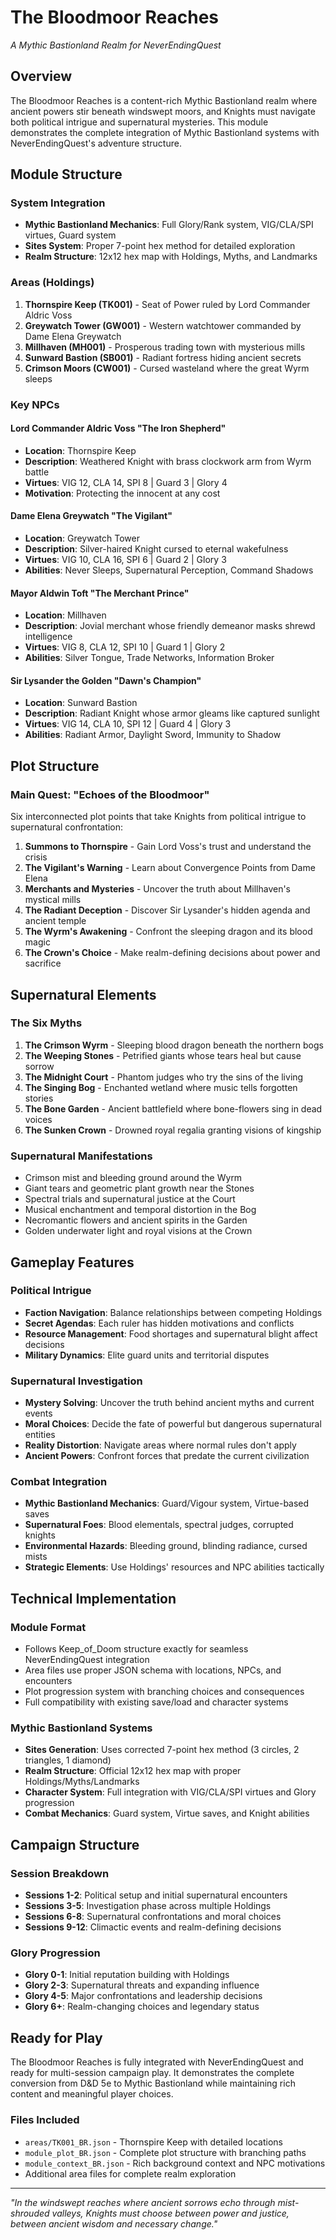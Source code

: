 # The Bloodmoor Reaches
*A Mythic Bastionland Realm for NeverEndingQuest*

## Overview

The Bloodmoor Reaches is a content-rich Mythic Bastionland realm where ancient powers stir beneath windswept moors, and Knights must navigate both political intrigue and supernatural mysteries. This module demonstrates the complete integration of Mythic Bastionland systems with NeverEndingQuest's adventure structure.

## Module Structure

### System Integration
- **Mythic Bastionland Mechanics**: Full Glory/Rank system, VIG/CLA/SPI virtues, Guard system
- **Sites System**: Proper 7-point hex method for detailed exploration
- **Realm Structure**: 12x12 hex map with Holdings, Myths, and Landmarks

### Areas (Holdings)
1. **Thornspire Keep (TK001)** - Seat of Power ruled by Lord Commander Aldric Voss
2. **Greywatch Tower (GW001)** - Western watchtower commanded by Dame Elena Greywatch  
3. **Millhaven (MH001)** - Prosperous trading town with mysterious mills
4. **Sunward Bastion (SB001)** - Radiant fortress hiding ancient secrets
5. **Crimson Moors (CW001)** - Cursed wasteland where the great Wyrm sleeps

### Key NPCs

#### Lord Commander Aldric Voss "The Iron Shepherd"
- **Location**: Thornspire Keep
- **Description**: Weathered Knight with brass clockwork arm from Wyrm battle
- **Virtues**: VIG 12, CLA 14, SPI 8 | Guard 3 | Glory 4
- **Motivation**: Protecting the innocent at any cost

#### Dame Elena Greywatch "The Vigilant"
- **Location**: Greywatch Tower
- **Description**: Silver-haired Knight cursed to eternal wakefulness
- **Virtues**: VIG 10, CLA 16, SPI 6 | Guard 2 | Glory 3
- **Abilities**: Never Sleeps, Supernatural Perception, Command Shadows

#### Mayor Aldwin Toft "The Merchant Prince"
- **Location**: Millhaven
- **Description**: Jovial merchant whose friendly demeanor masks shrewd intelligence
- **Virtues**: VIG 8, CLA 12, SPI 10 | Guard 1 | Glory 2
- **Abilities**: Silver Tongue, Trade Networks, Information Broker

#### Sir Lysander the Golden "Dawn's Champion"
- **Location**: Sunward Bastion
- **Description**: Radiant Knight whose armor gleams like captured sunlight
- **Virtues**: VIG 14, CLA 10, SPI 12 | Guard 4 | Glory 3
- **Abilities**: Radiant Armor, Daylight Sword, Immunity to Shadow

## Plot Structure

### Main Quest: "Echoes of the Bloodmoor"
Six interconnected plot points that take Knights from political intrigue to supernatural confrontation:

1. **Summons to Thornspire** - Gain Lord Voss's trust and understand the crisis
2. **The Vigilant's Warning** - Learn about Convergence Points from Dame Elena
3. **Merchants and Mysteries** - Uncover the truth about Millhaven's mystical mills
4. **The Radiant Deception** - Discover Sir Lysander's hidden agenda and ancient temple
5. **The Wyrm's Awakening** - Confront the sleeping dragon and its blood magic
6. **The Crown's Choice** - Make realm-defining decisions about power and sacrifice

## Supernatural Elements

### The Six Myths
1. **The Crimson Wyrm** - Sleeping blood dragon beneath the northern bogs
2. **The Weeping Stones** - Petrified giants whose tears heal but cause sorrow
3. **The Midnight Court** - Phantom judges who try the sins of the living
4. **The Singing Bog** - Enchanted wetland where music tells forgotten stories
5. **The Bone Garden** - Ancient battlefield where bone-flowers sing in dead voices
6. **The Sunken Crown** - Drowned royal regalia granting visions of kingship

### Supernatural Manifestations
- Crimson mist and bleeding ground around the Wyrm
- Giant tears and geometric plant growth near the Stones
- Spectral trials and supernatural justice at the Court
- Musical enchantment and temporal distortion in the Bog
- Necromantic flowers and ancient spirits in the Garden
- Golden underwater light and royal visions at the Crown

## Gameplay Features

### Political Intrigue
- **Faction Navigation**: Balance relationships between competing Holdings
- **Secret Agendas**: Each ruler has hidden motivations and conflicts
- **Resource Management**: Food shortages and supernatural blight affect decisions
- **Military Dynamics**: Elite guard units and territorial disputes

### Supernatural Investigation
- **Mystery Solving**: Uncover the truth behind ancient myths and current events
- **Moral Choices**: Decide the fate of powerful but dangerous supernatural entities
- **Reality Distortion**: Navigate areas where normal rules don't apply
- **Ancient Powers**: Confront forces that predate the current civilization

### Combat Integration
- **Mythic Bastionland Mechanics**: Guard/Vigour system, Virtue-based saves
- **Supernatural Foes**: Blood elementals, spectral judges, corrupted knights
- **Environmental Hazards**: Bleeding ground, blinding radiance, cursed mists
- **Strategic Elements**: Use Holdings' resources and NPC abilities tactically

## Technical Implementation

### Module Format
- Follows Keep_of_Doom structure exactly for seamless NeverEndingQuest integration
- Area files use proper JSON schema with locations, NPCs, and encounters
- Plot progression system with branching choices and consequences
- Full compatibility with existing save/load and character systems

### Mythic Bastionland Systems
- **Sites Generation**: Uses corrected 7-point hex method (3 circles, 2 triangles, 1 diamond)
- **Realm Structure**: Official 12x12 hex map with proper Holdings/Myths/Landmarks
- **Character System**: Full integration with VIG/CLA/SPI virtues and Glory progression
- **Combat Mechanics**: Guard system, Virtue saves, and Knight abilities

## Campaign Structure

### Session Breakdown
- **Sessions 1-2**: Political setup and initial supernatural encounters
- **Sessions 3-5**: Investigation phase across multiple Holdings
- **Sessions 6-8**: Supernatural confrontations and moral choices
- **Sessions 9-12**: Climactic events and realm-defining decisions

### Glory Progression
- **Glory 0-1**: Initial reputation building with Holdings
- **Glory 2-3**: Supernatural threats and expanding influence
- **Glory 4-5**: Major confrontations and leadership decisions
- **Glory 6+**: Realm-changing choices and legendary status

## Ready for Play

The Bloodmoor Reaches is fully integrated with NeverEndingQuest and ready for multi-session campaign play. It demonstrates the complete conversion from D&D 5e to Mythic Bastionland while maintaining rich content and meaningful player choices.

### Files Included
- `areas/TK001_BR.json` - Thornspire Keep with detailed locations
- `module_plot_BR.json` - Complete plot structure with branching paths
- `module_context_BR.json` - Rich background context and NPC motivations
- Additional area files for complete realm exploration

---

*"In the windswept reaches where ancient sorrows echo through mist-shrouded valleys, Knights must choose between power and justice, between ancient wisdom and necessary change."*